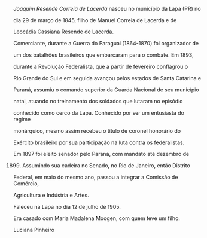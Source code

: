 

*Joaquim Resende Correia de Lacerda* nasceu no município da Lapa (PR) no

dia 29 de março de 1845, filho de Manuel Correia de Lacerda e de

Leocádia Cassiana Resende de Lacerda.



Comerciante, durante a Guerra do Paraguai (1864-1870) foi organizador de

um dos batalhões brasileiros que embarcaram para o combate. Em 1893,

durante a Revolução Federalista, que a partir de fevereiro conflagrou o

Rio Grande do Sul e em seguida avançou pelos estados de Santa Catarina e

Paraná, assumiu o comando superior da Guarda Nacional de seu município

natal, atuando no treinamento dos soldados que lutaram no episódio

conhecido como cerco da Lapa. Conhecido por ser um entusiasta do regime

monárquico, mesmo assim recebeu o título de coronel honorário do

Exército brasileiro por sua participação na luta contra os federalistas.



Em 1897 foi eleito senador pelo Paraná, com mandato até dezembro de

1899. Assumindo sua cadeira no Senado, no Rio de Janeiro, então Distrito

Federal, em maio do mesmo ano, passou a integrar a Comissão de Comércio,

Agricultura e Indústria e Artes.



Faleceu na Lapa no dia 12 de julho de 1905.



Era casado com Maria Madalena Moogen, com quem teve um filho.



Luciana Pinheiro



